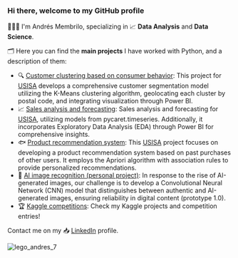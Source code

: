 ### Hi there, welcome to my GitHub profile

👨🏽‍💻 I'm Andrés Membrilo, specializing in 📈 **Data Analysis** and **Data Science**. 

🗂 Here you can find the **main projects** I have worked with Python, and a description of them:

* 🔍 [Customer clustering based on consumer behavior](https://github.com/AndresMembrillo/proyecto-usisa/tree/main/segmentacion%20clientes): This project for [USISA](https://www.usisa.com/) develops a comprehensive customer segmentation model utilizing the K-Means clustering algorithm, geolocating each cluster by postal code, and integrating visualization through Power BI.
* 📈 [Sales analysis and forecasting](https://github.com/AndresMembrillo/proyecto-usisa/tree/main/predicci%C3%B3n%20ventas): Sales analysis and forecasting for [USISA](https://www.usisa.com/), utilizing models from pycaret.timeseries. Additionally, it incorporates Exploratory Data Analysis (EDA) through Power BI for comprehensive insights.
* 🐟 [Product recommendation system](https://github.com/AndresMembrillo/proyecto-usisa/tree/main/sistema%20%20recomendacion%20productos): This [USISA](https://www.usisa.com/) project focuses on developing a product recommendation system based on past purchases of other users. It employs the Apriori algorithm with association rules to provide personalized recommendations.
* 📌   [AI image recognition (personal project)](https://github.com/AndresMembrillo/AI_image_recognition#AI): In response to the rise of AI-generated images, our challenge is to develop a Convolutional Neural Network (CNN) model that distinguishes between authentic and AI-generated images, ensuring reliability in digital content (prototype 1.0).
* 🏆 [Kaggle competitions](https://github.com/AndresMembrillo/kaggle-competitions/tree/main/Kaggle%20competitions): Check my Kaggle projects and competition entries!

Contact me on my 📥 [LinkedIn](https://www.linkedin.com/in/andresmembrillo/?locale=en_US) profile.

![lego_andres_7](https://github.com/AndresMembrillo/AndresMembrillo/assets/145653361/bf8537b5-8bc9-48df-b2f9-eeae3fad9583)
